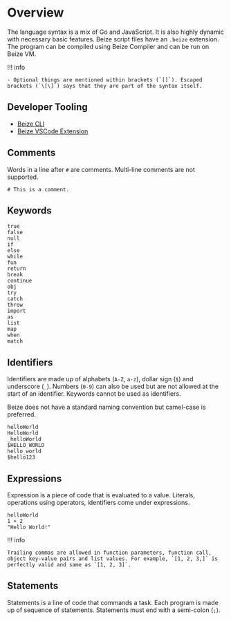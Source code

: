 # Overview

The language syntax is a mix of Go and JavaScript. It is also highly dynamic with necessary basic features. Beize script files have an `.beize` extension. The program can be compiled using Beize Compiler and can be run on Beize VM.

!!! info

    - Optional things are mentioned within brackets (`[]`). Escaped brackets (`\[\]`) says that they are part of the syntax itself.

## Developer Tooling

-   [Beize CLI](https://github.com/zyrouge/beize/releases)
-   [Beize VSCode Extension](https://github.com/zyrouge/beize-vscode-extension)

## Comments

Words in a line after `#` are comments. Multi-line comments are not supported.

```
# This is a comment.
```

## Keywords

```
true
false
null
if
else
while
fun
return
break
continue
obj
try
catch
throw
import
as
list
map
when
match
```

## Identifiers

Identifiers are made up of alphabets (`A-Z`, `a-z`), dollar sign (`$`) and underscore (`_`). Numbers (`0-9`) can also be used but are not allowed at the start of an identifier. Keywords cannot be used as identifiers.

Beize does not have a standard naming convention but camel-case is preferred.

```
helloWorld
HelloWorld
_helloWorld
$HELLO_WORLD
hello_world
$hello123
```

## Expressions

Expression is a piece of code that is evaluated to a value. Literals, operations using operators, identifiers come under expressions.

```
helloWorld
1 + 2
"Hello World!"
```

!!! info

    Trailing commas are allowed in function parameters, function call, object key-value pairs and list values. For example, `[1, 2, 3,]` is perfectly valid and same as `[1, 2, 3]`.

## Statements

Statements is a line of code that commands a task. Each program is made up of sequence of statements. Statements must end with a semi-colon (`;`).
